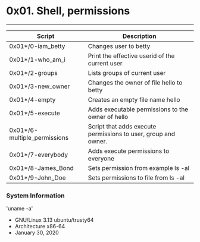 # 0x01. Shell, permissions
---

 Script      | Description 
------------ | -------------
0x01*/0-iam_betty | Changes user to betty
0x01*/1-who_am_i | Print the effective userid of the current user
0x01*/2-groups | Lists groups of current user
0x01*/3-new_owner | Changes the owner of file hello to betty
0x01*/4-empty | Creates an empty file name hello
0x01*/5-execute | Adds executable permissions to the owner of hello
0x01*/6-multiple_permissions | Script that adds execute permissions to user, group and owner.
0x01*/7-everybody | Adds execute permissions to everyone
0x01*/8-James_Bond | Sets permission from example ls -al
0x01*/9-John_Doe | Sets permissions to file from ls -al




### System Information
'uname -a'
 * GNU/Linux 3.13 ubuntu/trusty64
 * Architecture x86-64
 * January 30, 2020
